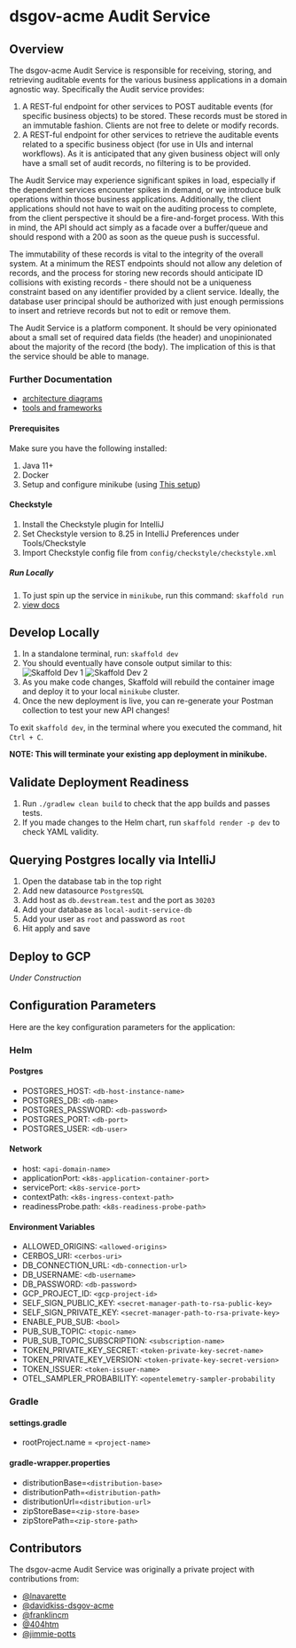 # dsgov-acme Audit Service

## Overview

The dsgov-acme Audit Service is responsible for receiving, storing, and retrieving auditable events for the
various business applications in a domain agnostic way. Specifically the Audit service provides:

1. A REST-ful endpoint for other services to POST auditable events (for specific business objects)
   to be stored. These records must be stored in an immutable fashion. Clients are not free to
   delete or modify records.
2. A REST-ful endpoint for other services to retrieve the auditable events related to a specific
   business object (for use in UIs and internal workflows). As it is anticipated that any given
   business object will only have a small set of audit records, no filtering is to be provided.

The Audit Service may experience significant spikes in load, especially if the dependent services
encounter spikes in demand, or we introduce bulk operations within those business applications.
Additionally, the client applications should not have to wait on the auditing process to complete,
from the client perspective it should be a fire-and-forget process. With this in mind, the API
should act simply as a facade over a buffer/queue and should respond with a 200 as soon as the
queue push is successful.

The immutability of these records is vital to the integrity of the overall system. At a minimum
the REST endpoints should not allow any deletion of records, and the process for storing new
records should anticipate ID collisions with existing records - there should not be a uniqueness
constraint based on any identifier provided by a client service. Ideally, the database user
principal should be authorized with just enough permissions to insert and retrieve records but
not to edit or remove them.

The Audit Service is a platform component. It should be very opinionated about a small set of
required data fields (the header) and unopinionated about the majority of the record (the body).
The implication of this is that the service should be able to manage.

### Further Documentation

- [architecture diagrams](./docs/architecture/README.md)
- [tools and frameworks](./docs/tools.md)

#### Prerequisites

Make sure you have the following installed:

1. Java 11+
2. Docker
3. Setup and configure minikube (using [This setup](https://github.com/dsgov-acme/devstream-local-environment))

#### Checkstyle

1. Install the Checkstyle plugin for IntelliJ
2. Set Checkstyle version to 8.25 in IntelliJ Preferences under Tools/Checkstyle
3. Import Checkstyle config file from `config/checkstyle/checkstyle.xml`

##### Run Locally

1. To just spin up the service in `minikube`, run this command: `skaffold run`
2. [view docs](http://api.devstream.test/as/swagger-ui/index.html)

## Develop Locally

1. In a standalone terminal, run: `skaffold dev`
2. You should eventually have console output similar to this:
![Skaffold Dev 1](docs/assets/skaffold-dev-log-1.png)
![Skaffold Dev 2](docs/assets/skaffold-dev-log-2.png)
3. As you make code changes, Skaffold will rebuild the container image and deploy it to your local `minikube` cluster.
4. Once the new deployment is live, you can re-generate your Postman collection to test your new API changes!

To exit `skaffold dev`, in the terminal where you executed the command, hit `Ctrl + C`.

**NOTE: This will terminate your existing app deployment in minikube.**

## Validate Deployment Readiness

1. Run `./gradlew clean build` to check that the app builds and passes tests.
2. If you made changes to the Helm chart, run `skaffold render -p dev` to check YAML validity.

## Querying Postgres locally via IntelliJ

1. Open the database tab in the top right
2. Add new datasource `PostgresSQL`
3. Add host as `db.devstream.test` and the port as `30203`
4. Add your database as `local-audit-service-db`
5. Add your user as `root` and password as `root`
6. Hit apply and save

## Deploy to GCP

*Under Construction*

## Configuration Parameters

Here are the key configuration parameters for the application:
### Helm
#### Postgres
- POSTGRES_HOST: `<db-host-instance-name>`
- POSTGRES_DB: `<db-name>`
- POSTGRES_PASSWORD: `<db-password>`
- POSTGRES_PORT: `<db-port>`
- POSTGRES_USER: `<db-user>`

#### Network
- host: `<api-domain-name>`
- applicationPort: `<k8s-application-container-port>`
- servicePort: `<k8s-service-port>`
- contextPath: `<k8s-ingress-context-path>`
- readinessProbe.path: `<k8s-readiness-probe-path>`

#### Environment Variables
- ALLOWED_ORIGINS: `<allowed-origins>`
- CERBOS_URI: `<cerbos-uri>`
- DB_CONNECTION_URL: `<db-connection-url>`
- DB_USERNAME: `<db-username>`
- DB_PASSWORD: `<db-password>`
- GCP_PROJECT_ID: `<gcp-project-id>`
- SELF_SIGN_PUBLIC_KEY: `<secret-manager-path-to-rsa-public-key>`
- SELF_SIGN_PRIVATE_KEY: `<secret-manager-path-to-rsa-private-key>`
- ENABLE_PUB_SUB: `<bool>`
- PUB_SUB_TOPIC: `<topic-name>`
- PUB_SUB_TOPIC_SUBSCRIPTION: `<subscription-name>`
- TOKEN_PRIVATE_KEY_SECRET: `<token-private-key-secret-name>`
- TOKEN_PRIVATE_KEY_VERSION: `<token-private-key-secret-version>`
- TOKEN_ISSUER: `<token-issuer-name>`
- OTEL_SAMPLER_PROBABILITY: `<opentelemetry-sampler-probability`

### Gradle

#### settings.gradle
- rootProject.name = `<project-name>`

#### gradle-wrapper.properties
- distributionBase=`<distribution-base>`
- distributionPath=`<distribution-path>`
- distributionUrl=`<distribution-url>`
- zipStoreBase=`<zip-store-base>`
- zipStorePath=`<zip-store-path>`

## Contributors

The dsgov-acme Audit Service was originally a private project with contributions from:

- [@lnavarette](https://github.com/lnavarette)
- [@davidkiss-dsgov-acme](https://github.com/davidkiss-dsgov-acme)
- [@franklincm](https://github.com/franklincm)
- [@404htm](https://github.com/404htm)
- [@jimmie-potts](https://github.com/jimmie-potts)
